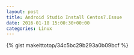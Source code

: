 ```yaml
---
layout: post                                                                                                              
title: Android Studio Install Centos7.Issue                                                                                                                       
date: 2016-01-18 15:00:30+00:00                                                                                                                        
categories: Linux                                                                                                                
---                                                                                                                              
```


{% gist makeittotop/34c5bc29b293a0b09bcf %}                                                                                                           

